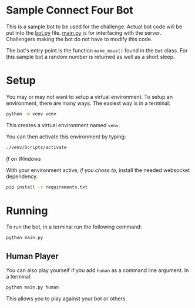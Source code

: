 # Sample Connect Four Bot

This is a sample bot to be used for the challenge. Actual bot code will be put into the [bot.py](bot.py) file. [main.py](main.py) is for interfacing with the server. Challengers making the bot do not have to modify this code.

The bot's entry point is the function `make_move()` found in the `Bot` class. For this sample bot a random number is returned as well as a short sleep.

# Setup

You may or may not want to setup a virtual environment. To setup an environment, there are many ways.
The easiest way is in a terminal:

```bash
python -m venv venv
```

This creates a virtual environment named `venv`.

You can then activate this environment by typing:

```bash
./venv/Scripts/activate
```

_If on Windows_

With your environment active, _if you chose to_, install the needed websocket dependency.

```bash
pip install -r requirements.txt
```

# Running

To run the bot, in a terminal run the following command:

```bash
python main.py
```

## Human Player

You can also play yourself if you add `human` as a command line argument. In a terminal:

```bash
python main.py human
```

This allows you to play against your bot or others.
